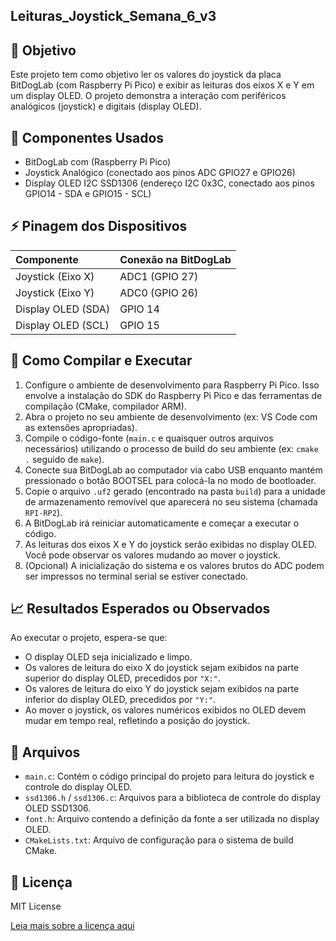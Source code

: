 ## Leituras_Joystick_Semana_6_v3

## 🎯 Objetivo

Este projeto tem como objetivo ler os valores do joystick da placa BitDogLab (com Raspberry Pi Pico) e exibir as leituras dos eixos X e Y em um display OLED. O projeto demonstra a interação com periféricos analógicos (joystick) e digitais (display OLED).

## 🔧 Componentes Usados

* BitDogLab com (Raspberry Pi Pico)
* Joystick Analógico (conectado aos pinos ADC GPIO27 e GPIO26)
* Display OLED I2C SSD1306 (endereço I2C 0x3C, conectado aos pinos GPIO14 - SDA e GPIO15 - SCL)

## ⚡ Pinagem dos Dispositivos

| Componente        | Conexão na BitDogLab |
| :---------------- | :------------------- |
| Joystick (Eixo X) | ADC1 (GPIO 27)       |
| Joystick (Eixo Y) | ADC0 (GPIO 26)       |
| Display OLED (SDA) | GPIO 14             |
| Display OLED (SCL) | GPIO 15             |


## 💾 Como Compilar e Executar

1. Configure o ambiente de desenvolvimento para Raspberry Pi Pico. Isso envolve a instalação do SDK do Raspberry Pi Pico e das ferramentas de compilação (CMake, compilador ARM).
2. Abra o projeto no seu ambiente de desenvolvimento (ex: VS Code com as extensões apropriadas).
3. Compile o código-fonte (`main.c` e quaisquer outros arquivos necessários) utilizando o processo de build do seu ambiente (ex: `cmake .` seguido de `make`).
4. Conecte sua BitDogLab ao computador via cabo USB enquanto mantém pressionado o botão BOOTSEL para colocá-la no modo de bootloader.
5. Copie o arquivo `.uf2` gerado (encontrado na pasta `build`) para a unidade de armazenamento removível que aparecerá no seu sistema (chamada `RPI-RP2`).
6. A BitDogLab irá reiniciar automaticamente e começar a executar o código.
7. As leituras dos eixos X e Y do joystick serão exibidas no display OLED. Você pode observar os valores mudando ao mover o joystick.
8. (Opcional) A inicialização do sistema e os valores brutos do ADC podem ser impressos no terminal serial se estiver conectado.

## 📈 Resultados Esperados ou Observados

Ao executar o projeto, espera-se que:

* O display OLED seja inicializado e limpo.
* Os valores de leitura do eixo X do joystick sejam exibidos na parte superior do display OLED, precedidos por `"X:"`.
* Os valores de leitura do eixo Y do joystick sejam exibidos na parte inferior do display OLED, precedidos por `"Y:"`.
* Ao mover o joystick, os valores numéricos exibidos no OLED devem mudar em tempo real, refletindo a posição do joystick.

## 📂 Arquivos

* `main.c`: Contém o código principal do projeto para leitura do joystick e controle do display OLED.
* `ssd1306.h` / `ssd1306.c`: Arquivos para a biblioteca de controle do display OLED SSD1306.
* `font.h`: Arquivo contendo a definição da fonte a ser utilizada no display OLED.
* `CMakeLists.txt`: Arquivo de configuração para o sistema de build CMake.

## 📜 Licença

MIT License

[Leia mais sobre a licença aqui](https://pt.wikipedia.org/wiki/Licen%C3%A7a_MIT#:~:text=A%20licen%C3%A7a%20MIT%2C%20tamb%C3%A9m%20chamada,livre%20quanto%20em%20software%20propriet%C3%A1rio.)